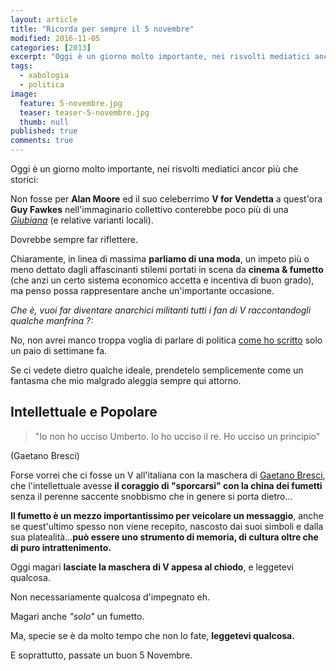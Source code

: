 ```yaml
---
layout: article
title: "Ricorda per sempre il 5 novembre"
modified: 2016-11-05
categories: [2013]
excerpt: "Oggi è un giorno molto importante, nei risvolti mediatici ancor più che storici"
tags:
  - xabologia
  - politica
image: 
  feature: 5-novembre.jpg
  teaser: teaser-5-novembre.jpg
  thumb: null
published: true
comments: true
---
```


Oggi è un giorno molto importante, nei risvolti mediatici ancor più che storici:

Non fosse per **Alan Moore** ed il suo celeberrimo **V for Vendetta** a quest'ora **Guy Fawkes** nell'immaginario collettivo conterebbe  poco più di una [_Giubiana_](http://it.wikipedia.org/wiki/Giubiana) (e relative varianti locali).

Dovrebbe sempre far riflettere.

Chiaramente, in linea di massima **parliamo di una moda**, un impeto più o meno dettato dagli affascinanti stilemi portati in scena da **cinema & fumetto** (che anzi un certo sistema economico accetta e incentiva di buon grado), ma penso possa rappresentare anche un'importante occasione.

_Che è, vuoi far diventare anarchici militanti tutti i fan di V raccontandogli qualche manfrina ?:_

No, non avrei manco troppa voglia di parlare di politica [come ho scritto](http://xabacadabra.com/2013/la-politica-della-nausea-e-il-vomito/) solo un paio di settimane fa.

Se ci vedete dietro qualche ideale, prendetelo semplicemente come un fantasma che mio malgrado aleggia sempre qui attorno.

## Intellettuale e Popolare

> "Io non ho ucciso Umberto. Io ho ucciso il re. Ho ucciso un principio"

(Gaetano Bresci)

Forse vorrei che ci fosse un V all'italiana con la maschera di [Gaetano Bresci](http://it.wikipedia.org/wiki/Gaetano_Bresci), che l'intellettuale avesse **il coraggio di "sporcarsi" con la china dei fumetti** senza il perenne saccente snobbismo che in genere si porta dietro...

**Il fumetto è un mezzo importantissimo per veicolare un messaggio**, anche se quest'ultimo spesso non viene recepito, nascosto dai suoi simboli e dalla sua platealità...**può essere uno strumento di memoria, di cultura oltre che di puro intrattenimento.**

Oggi magari **lasciate la maschera di V appesa al chiodo**, e leggetevi qualcosa.

Non necessariamente qualcosa d'impegnato eh. 

Magari anche _"solo"_ un fumetto.

Ma, specie se è da molto tempo che non lo fate, **leggetevi qualcosa.**

E soprattutto, passate un buon 5 Novembre. 